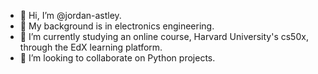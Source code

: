 - 👋 Hi, I’m @jordan-astley.
- 👀 My background is in electronics engineering.
- 🌱 I’m currently studying an online course, Harvard University's cs50x, through the EdX learning platform.
- 💞️ I’m looking to collaborate on Python projects.
 

<!---
jordan-astley/jordan-astley is a ✨ special ✨ repository because its `README.md` (this file) appears on your GitHub profile.
You can click the Preview link to take a look at your changes.
--->
